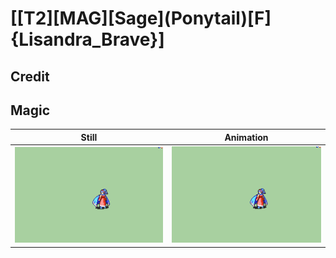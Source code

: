 # [\[T2\]\[MAG\]\[Sage\]\(Ponytail\)\[F\]{Lisandra_Brave}]

## Credit


	
## Magic

| Still | Animation |
| :---: | :-------: |
| ![Magic still](./Magic_000.png) | ![Magic animation](./Magic.gif) |
